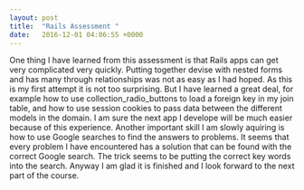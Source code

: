 ```yaml
---
layout: post
title:  "Rails Assessment "
date:   2016-12-01 04:06:55 +0000
---
```



One thing I have learned from this assessment is that Rails apps can get very complicated very quickly. Putting together devise with nested forms and has many through relationships was not as easy as I had hoped. As this is my first attempt it is not too surprising. But I have learned a great deal, for example how to use collection_radio_buttons to load a foreign key in my join table, and how to use session cookies to pass data between the different models in the domain. I am sure the next app I develope will be much easier because of this experience. Another important skill I am slowly aquiring is how to use Google searches to find the answers to problems. It seems that every problem I have encountered has a solution that can be found with the correct Google search. The trick seems to be putting the correct key words into the search. Anyway I am glad it is finished and I look forward to the next part of the course.
